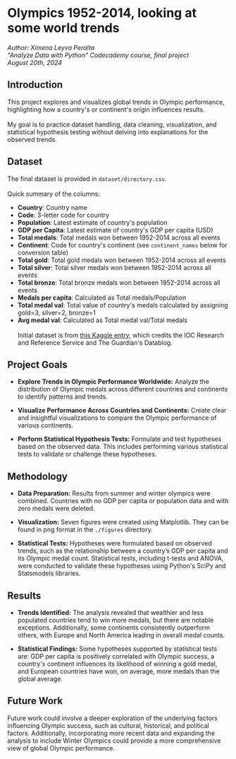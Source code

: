 # Olympics 1952-2014, looking at some world trends

*Author: Ximena Leyva Peralta*\
*"Analyze Data with Python" Codecademy course, final project*\
*August 20th, 2024*

## Introduction

This project explores and visualizes global trends in Olympic performance, highlighting how a country's or continent's origin influences results.\
\
My goal is to practice dataset handling, data cleaning, visualization, and statistical hypothesis testing without delving into explanations for the observed trends.

## Dataset
The final dataset is provided in `dataset/directory.csv`.\
\
Quick summary of the columns:
- **Country**: Country name
- **Code**: 3-letter code for country
- **Population**: Latest estimate of country's population
- **GDP per Capita**: Latest estimate of country's GDP per capita (USD)
- **Total medals**: Total medals won between 1952-2014 across all events
- **Continent**: Code for country's continent (see `continent_names` below for conversion table)
- **Total gold**: Total gold medals won between 1952-2014 across all events
- **Total silver**: Total silver medals won between 1952-2014 across all events
- **Total bronze**: Total bronze medals won between 1952-2014 across all events
- **Medals per capita**: Calculated as Total medals/Population
- **Total medal val**: Total value of country's medals calculated by assigning gold=3, silver=2, bronze=1
- **Avg medal val**: Calculated as Total medal val/Total medals\
\
Initial dataset is from [this Kaggle entry](https://www.kaggle.com/datasets/the-guardian/olympic-games), which credits the IOC Research and Reference Service and The Guardian's Datablog. 

## Project Goals

* **Explore Trends in Olympic Performance Worldwide:** Analyze the distribution of Olympic medals across different countries and continents to identify patterns and trends.

* **Visualize Performance Across Countries and Continents:** Create clear and insightful visualizations to compare the Olympic performance of various continents.

* **Perform Statistical Hypothesis Tests:** Formulate and test hypotheses based on the observed data. This includes performing various statistical tests to validate or challenge these hypotheses.

## Methodology
* **Data Preparation:** Results from summer and winter olympics were combined. Countries with no GDP per capita or population data and with zero medals were deleted.

* **Visualization:** Seven figures were created using Matplotlib. They can be found in png format in the `./figures` directory.

* **Statistical Tests:** Hypotheses were formulated based on observed trends, such as the relationship between a country’s GDP per capita and its Olympic medal count. Statistical tests, including t-tests and ANOVA, were conducted to validate these hypotheses using Python's SciPy and Statsmodels libraries.

## Results
* **Trends Identified:** The analysis revealed that wealthier and less populated countries tend to win more medals, but there are notable exceptions. Additionally, some continents consistently outperform others, with Europe and North America leading in overall medal counts.

* **Statistical Findings:** Some hypotheses supported by statistical tests are: GDP per capita is positively correlated with Olympic success, a country's continent influences its likelihood of winning a gold medal, and European countries have won, on average, more medals than the global average.

## Future Work
Future work could involve a deeper exploration of the underlying factors influencing Olympic success, such as cultural, historical, and political factors. Additionally, incorporating more recent data and expanding the analysis to include Winter Olympics could provide a more comprehensive view of global Olympic performance.